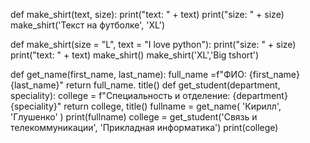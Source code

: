 def make_shirt(text, size):
print("text: " + text)
print("size: " + size)
make_shirt('Текст на футболке', 'XL')

def make_shirt(size = "L", text = "I love python"):
print("size: " + size)
print("text: " + text)
make_shirt()
make_shirt('XL','Big tshort')

def get_name(first_name, last_name):
full_name =f"ФИО: {first_name} {last_name}"
return full_name. title()
def get_student(department, speciality):
college = f"Специальность и отделение: {department} {speciality}"
return college, title()
fullname = get_name( 'Кирилл', 'Глушенко' )
print(fullname)
college = get_student('Связь и телекоммуникации', 'Прикладная информатика')
print(college)
